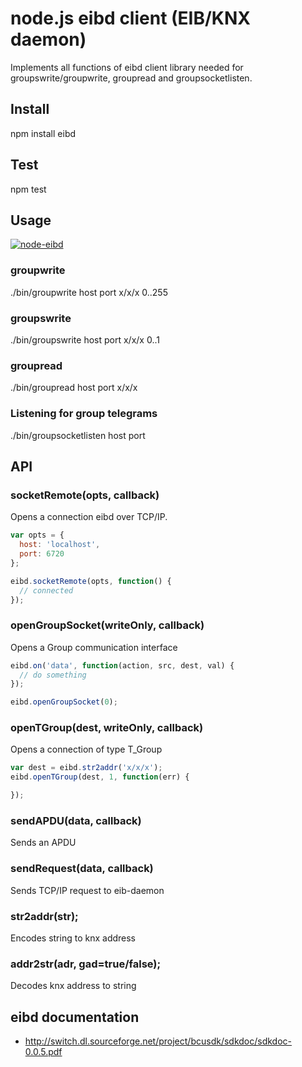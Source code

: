 # node.js eibd client (EIB/KNX daemon)

Implements all functions of eibd client library needed for groupswrite/groupwrite, groupread and groupsocketlisten.

## Install

npm install eibd

## Test
  
npm test

## Usage

[![node-eibd](http://i.imgur.com/z9Con.png)](http://github.com/andreek/node-eibd)

### groupwrite
  
./bin/groupwrite host port x/x/x 0..255

### groupswrite
  
./bin/groupswrite host port x/x/x 0..1

### groupread

./bin/groupread host port x/x/x

### Listening for group telegrams

./bin/groupsocketlisten host port

## API

### socketRemote(opts, callback)

Opens a connection eibd over TCP/IP. 

```javascript
var opts = {
  host: 'localhost',
  port: 6720
};

eibd.socketRemote(opts, function() {
  // connected
});
```

### openGroupSocket(writeOnly, callback)

Opens a Group communication interface

```javascript
eibd.on('data', function(action, src, dest, val) {
  // do something
});

eibd.openGroupSocket(0);
```

### openTGroup(dest, writeOnly, callback)

Opens a connection of type T_Group

```javascript
var dest = eibd.str2addr('x/x/x');
eibd.openTGroup(dest, 1, function(err) {

});
```

### sendAPDU(data, callback)

Sends an APDU

### sendRequest(data, callback)

Sends TCP/IP request to eib-daemon

### str2addr(str);

Encodes string to knx address

### addr2str(adr, gad=true/false);

Decodes knx address to string

## eibd documentation

 * http://switch.dl.sourceforge.net/project/bcusdk/sdkdoc/sdkdoc-0.0.5.pdf
